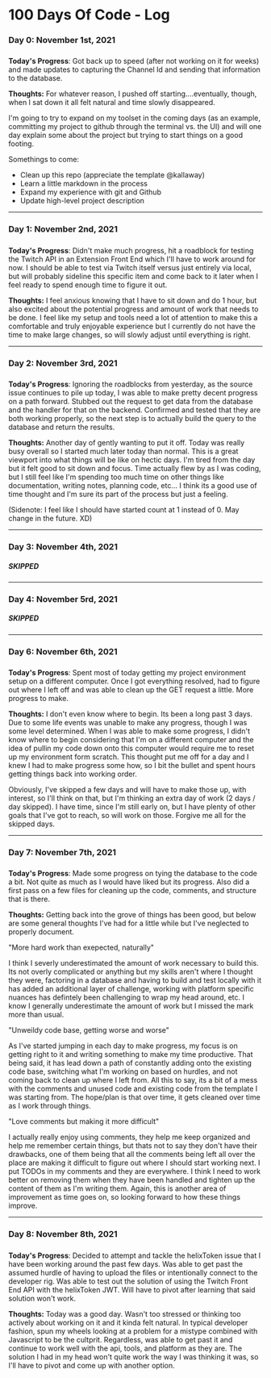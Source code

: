 # 100 Days Of Code - Log

### Day 0: November 1st, 2021
#####

**Today's Progress**: Got back up to speed (after not working on it for weeks) and made updates to capturing the Channel Id and sending that information to the database.

**Thoughts:** For whatever reason, I pushed off starting....eventually, though, when I sat down it all felt natural and time slowly disappeared. 

I'm going to try to expand on my toolset in the coming days (as an example, committing my project to github through the terminal vs. the UI) and will one day explain some about the project but trying to start things on a good footing.

Somethings to come:
- Clean up this repo (appreciate the template @kallaway)
- Learn a little markdown in the process
- Expand my experience with git and Github
- Update high-level project description

-----

### Day 1: November 2nd, 2021
#####

**Today's Progress**: Didn't make much progress, hit a roadblock for testing the Twitch API in an Extension Front End which I'll have to work around for now. I should be able to test via Twitch itself versus just entirely via local, but will probably sideline this specific item and come back to it later when I feel ready to spend enough time to figure it out.

**Thoughts:** I feel anxious knowing that I have to sit down and do 1 hour, but also excited about the potential progress and amount of work that needs to be done. I feel like my setup and tools need a lot of attention to make this a comfortable and truly enjoyable experience but I currently do not have the time to make large changes, so will slowly adjust until everything is right.

-----

### Day 2: November 3rd, 2021
#####

**Today's Progress**: Ignoring the roadblocks from yesterday, as the source issue continues to pile up today, I was able to make pretty decent progress on a path forward. Stubbed out the request to get data from the database and the handler for that on the backend. Confirmed and tested that they are both working properly, so the next step is to actually build the query to the database and return the results.

**Thoughts:** Another day of gently wanting to put it off. Today was really busy overall so I started much later today than normal. This is a great viewport into what things will be like on hectic days. I'm tired from the day but it felt good to sit down and focus. Time actually flew by as I was coding, but I still feel like I'm spending too much time on other things like documentation, writing notes, planning code, etc... I think its a good use of time thought and I'm sure its part of the process but just a feeling. 

(Sidenote: I feel like I should have started count at 1 instead of 0. May change in the future. XD)

-----

### Day 3: November 4th, 2021
##### SKIPPED

-----

### Day 4: November 5rd, 2021
##### SKIPPED

-----

### Day 6: November 6th, 2021
#####

**Today's Progress**: Spent most of today getting my project environment setup on a different computer. Once I got everything resolved, had to figure out where I left off and was able to clean up the GET request a little. More progress to make.

**Thoughts:** I don't even know where to begin. Its been a long past 3 days. Due to some life events was unable to make any progress, though I was some level determined. When I was able to make some progress, I didn't know where to begin considering that I'm on a different computer and the idea of pullin my code down onto this computer would require me to reset up my environment form scratch. This thought put me off for a day and I knew I had to make progress some how, so I bit the bullet and spent hours getting things back into working order.

Obviously, I've skipped a few days and will have to make those up, with interest, so I'll think on that, but I'm thinking an extra day of work (2 days / day skipped). I have time, since I'm still early on, but I have plenty of other goals that I've got to reach, so will work on those. Forgive me all for the skipped days.

-----

### Day 7: November 7th, 2021
#####

**Today's Progress**: Made some progress on tying the database to the code a bit. Not quite as much as I would have liked but its progress. Also did a first pass on a few files for cleaning up the code, comments, and structure that is there.

**Thoughts:** Getting back into the grove of things has been good, but below are some general thoughts I've had for a little while but I've neglected to properly document.

"More hard work than exepected, naturally"

I think I severly underestimated the amount of work necessary to build this. Its not overly complicated or anything but my skills aren't where I thought they were, factoring in a database and having to build and test locally with it has added an additional layer of challenge, working with platform specific nuances has defintely been challenging to wrap my head around, etc. I know I generally underestimate the amount of work but I missed the mark more than usual.

"Unweildy code base, getting worse and worse"

As I've started jumping in each day to make progress, my focus is on getting right to it and writing something to make my time productive. That being said, it has lead down a path of constantly adding onto the existing code base, switching what I'm working on based on hurdles, and not coming back to clean up where I left from. All this to say, its a bit of a mess with the comments and unused code and existing code from the template I was starting from. The hope/plan is that over time, it gets cleaned over time as I work through things.

"Love comments but making it more difficult"

I actually really enjoy using comments, they help me keep organized and help me remember certain things, but thats not to say they don't have their drawbacks, one of them being that all the comments being left all over the place are making it difficult to figure out where I should start working next. I put TODOs in my comments and they are everywhere. I think I need to work better on removing them when they have been handled and tighten up the content of them as I'm writing them. Again, this is another area of improvement as time goes on, so looking forward to how these things improve.

-----

### Day 8: November 8th, 2021
#####

**Today's Progress**: Decided to attempt and tackle the helixToken issue that I have been working around the past few days. Was able to get past the assumed hurdle of having to upload the files or intentionally connect to the developer rig. Was able to test out the solution of using the Twitch Front End API with the helixToken JWT. Will have to pivot after learning that said solution won't work.

**Thoughts:** Today was a good day. Wasn't too stressed or thinking too actively about working on it and it kinda felt natural. In typical developer fashion, spun my wheels looking at a problem for a mistype combined with Javascript to be the cultprit. Regardless, was able to get past it and continue to work well with the api, tools, and platform as they are. The solution I had in my head won't quite work the way I was thinking it was, so I'll have to pivot and come up with another option.